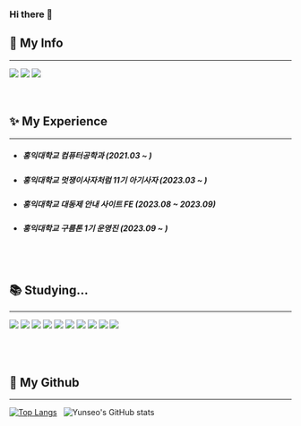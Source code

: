 ### Hi there 👋

👻 My Info
----
----
<a href="https://www.instagram.com/lov2loveluv"><img src="https://img.shields.io/badge/Instagram-E4405F?style=flat&logo=instagram&logoColor=white"/></a>
<a href="https://velog.io/@dbstj0403"><img src="https://img.shields.io/badge/Velog-20C997?style=flat&logo=instagram&logoColor=white"/></a>
<a href="wcn4343@gmail.com"><img src="https://img.shields.io/badge/Gmail-EA4335?style=flat&logo=instagram&logoColor=white"/></a>
<br>
<br>
<br>

✨ My Experience
 ----
 ----
- ##### 홍익대학교 컴퓨터공학과 (2021.03 ~ ) 
- ##### 홍익대학교 멋쟁이사자처럼 11기 아기사자 (2023.03 ~ ) 
- ##### 홍익대학교 대동제 안내 사이트 FE (2023.08 ~ 2023.09) 
- ##### 홍익대학교 구름톤 1기 운영진 (2023.09 ~ )
<br>
<br>

📚 Studying...
----
----

<img src="https://img.shields.io/badge/HTML-239120?style=flat&logo=html5&logoColor=white"/>&nbsp;<img src="https://img.shields.io/badge/CSS-239120?&style=flat&logo=css3&logoColor=white"/>&nbsp;<img src="https://img.shields.io/badge/JavaScript-F7DF1E?style=flat&logo=JavaScript&logoColor=white"/>&nbsp;<img src="https://img.shields.io/badge/TypeScript-007ACC?style=flat&logo=typescript&logoColor=white"/>&nbsp;<img src="https://img.shields.io/badge/React-20232A?style=flat&logo=react&logoColor=61DAFB"/>&nbsp;<img src="https://img.shields.io/badge/Redux-593D88?style=flat&logo=redux&logoColor=white"/>&nbsp;<img src="https://img.shields.io/badge/MySQL-00000F?style=flat&logo=mysql&logoColor=white"/>&nbsp;<img src="https://img.shields.io/badge/GitHub-100000?style=flat&logo=github&logoColor=white"/>&nbsp;<img src="https://img.shields.io/badge/Python-14354C?style=flat&logo=python&logoColor=white"/>&nbsp;<img src="https://img.shields.io/badge/Git-F05032?style=flat&logo=instagram&logoColor=white"/>
<br>
<br>
<br>
<br>

🌊 My Github
----
----
[![Top Langs](https://github-readme-stats.vercel.app/api/top-langs/?username=dbstj0403&theme=dracula)](https://github.com/anuraghazra/github-readme-stats) &nbsp;
![Yunseo's GitHub stats](https://github-readme-stats.vercel.app/api?username=dbstj0403&show_icons=true&theme=dracula) 



